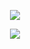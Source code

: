 <p align='center'>
<img src='https://github.com/user-attachments/assets/f930a08d-de38-4ea1-8803-0e63e7866433'>
</p>


<p align='center'>
<img src='https://github.com/user-attachments/assets/cf893d4b-f95c-4631-bbee-dfbcf9a30783'>
</p>
